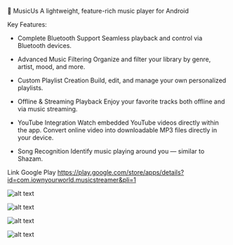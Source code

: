 🎵 MusicUs
A lightweight, feature-rich music player for Android

Key Features:

- Complete Bluetooth Support
	Seamless playback and control via Bluetooth devices.

- Advanced Music Filtering
	Organize and filter your library by genre, artist, mood, and more.
	
- Custom Playlist Creation
	Build, edit, and manage your own personalized playlists.

- Offline & Streaming Playback
	Enjoy your favorite tracks both offline and via music streaming.

- YouTube Integration
	Watch embedded YouTube videos directly within the app.
	Convert online video into downloadable MP3 files directly in your device.
	
- Song Recognition
	Identify music playing around you — similar to Shazam.


Link Google Play https://play.google.com/store/apps/details?id=com.iownyourworld.musicstreamer&pli=1

![alt text](https://github.com/gabrielboisvert/MusicUs/blob/main/ScreenShot/Capture.PNG)

![alt text](https://github.com/gabrielboisvert/MusicUs/blob/main/ScreenShot/Capture2.PNG)

![alt text](https://github.com/gabrielboisvert/MusicUs/blob/main/ScreenShot/Capture3.PNG)

![alt text](https://github.com/gabrielboisvert/MusicUs/blob/main/ScreenShot/Capture4.PNG)
